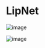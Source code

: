 # LipNet

![image](https://github.com/user-attachments/assets/1bad69de-0364-47ed-a82e-5e742bdfaaec)

![image](https://github.com/user-attachments/assets/b4f127b3-b2bf-43c3-8775-d038f77a1dc0)

